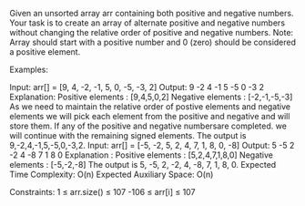 Given an unsorted array arr containing both positive and negative numbers. Your task is to create an array of alternate positive and negative numbers without changing the relative order of positive and negative numbers.
Note: Array should start with a positive number and 0 (zero) should be considered a positive element.

Examples:

Input: arr[] = [9, 4, -2, -1, 5, 0, -5, -3, 2]
Output: 9 -2 4 -1 5 -5 0 -3 2
Explanation: Positive elements : [9,4,5,0,2]
Negative elements : [-2,-1,-5,-3]
As we need to maintain the relative order of postive elements and negative elements we will pick each element from the positive and negative and will store them. If any of the positive and negative numbersare completed. we will continue with the remaining signed elements.
The output is 9,-2,4,-1,5,-5,0,-3,2.
Input: arr[] = [-5, -2, 5, 2, 4, 7, 1, 8, 0, -8]
Output: 5 -5 2 -2 4 -8 7 1 8 0
Explanation : Positive elements : [5,2,4,7,1,8,0]
Negative elements : [-5,-2,-8]
The output is 5, -5, 2, -2, 4, -8, 7, 1, 8, 0.
Expected Time Complexity: O(n)
Expected Auxiliary Space: O(n)

Constraints:
1 ≤ arr.size() ≤ 107
-106 ≤ arr[i] ≤ 107
